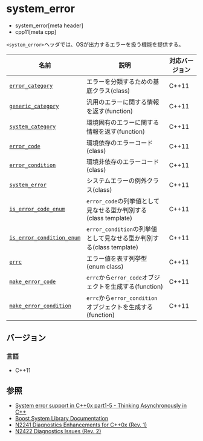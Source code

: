 # system_error
* system_error[meta header]
* cpp11[meta cpp]

`<system_error>`ヘッダでは、OSが出力するエラーを扱う機能を提供する。

| 名前 | 説明 | 対応バージョン |
|------------------------------------------------------|-----------------------------------------|-------|
| [`error_category`](system_error/error_category.md) | エラーを分類するための基底クラス(class) | C++11 |
| [`generic_category`](system_error/generic_category.md) | 汎用のエラーに関する情報を返す(function) | C++11 |
| [`system_category`](system_error/system_category.md) | 環境固有のエラーに関する情報を返す(function) | C++11 |
| [`error_code`](system_error/error_code.md) | 環境依存のエラーコード(class) | C++11 |
| [`error_condition`](system_error/error_condition.md) | 環境非依存のエラーコード(class) | C++11 |
| [`system_error`](system_error/system_error.md) | システムエラーの例外クラス(class) | C++11 |
| [`is_error_code_enum`](system_error/is_error_code_enum.md) | `error_code`の列挙値として見なせる型か判別する(class template) | C++11 |
| [`is_error_condition_enum`](system_error/is_error_condition_enum.md) | `error_condition`の列挙値として見なせる型か判別する(class template) | C++11 |
| [`errc`](system_error/errc.md) | エラー値を表す列挙型(enum class) | C++11 |
| [`make_error_code`](system_error/make_error_code.md) | `errc`から`error_code`オブジェクトを生成する(function) | C++11 |
| [`make_error_condition`](system_error/make_error_condition.md) | `errc`から`error_condition`オブジェクトを生成する(function) | C++11 |


## バージョン
### 言語
- C++11


## 参照
- [System error support in C++0x part1-5 - Thinking Asynchronously in C++](http://blog.think-async.com/search/label/system_error)
- [Boost System Library Documentation](http://www.boost.org/doc/libs/release/libs/system/doc/index.html)
- [N2241 Diagnostics Enhancements for C++0x (Rev. 1)](http://www.open-std.org/jtc1/sc22/wg21/docs/papers/2007/n2241.html)
- [N2422 Diagnostics Issues (Rev. 2)](http://www.open-std.org/jtc1/sc22/wg21/docs/papers/2007/n2422.htm)

